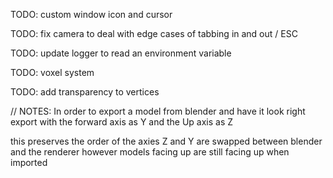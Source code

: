 TODO: custom window icon and cursor

TODO: fix camera to deal with edge cases of tabbing in and out / ESC

TODO: update logger to read an environment variable

TODO: voxel system

TODO: add transparency to vertices


// NOTES:
In order to export a model from blender and have it look right
export with the forward axis as Y
and the Up axis as Z

this preserves the order of the axies
Z and Y are swapped between blender and the renderer
however models facing up are still facing up when imported